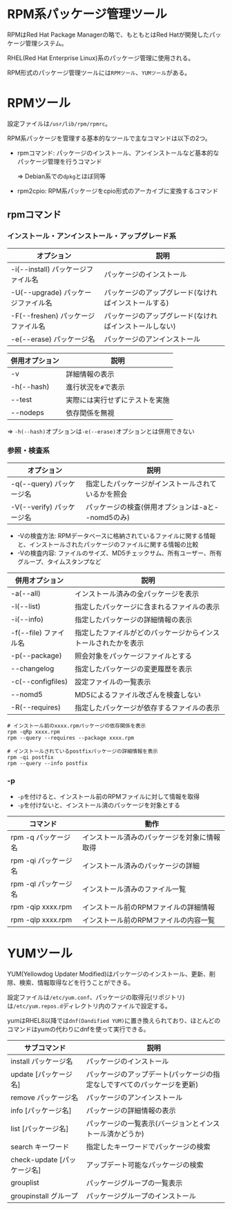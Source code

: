 # RPM系パッケージ管理ツール

RPMはRed Hat Package Managerの略で、もともとはRed Hatが開発したパッケージ管理システム。

RHEL(Red Hat Enterprise Linux)系のパッケージ管理に使用される。

RPM形式のパッケージ管理ツールには`RPMツール`、`YUMツール`がある。

# RPMツール

設定ファイルは`/usr/lib/rpm/rpmrc`。

RPM系パッケージを管理する基本的なツールで主なコマンドは以下の2つ。

- rpmコマンド: パッケージのインストール、アンインストールなど基本的なパッケージ管理を行うコマンド

  => Debian系での`dpkg`とほぼ同等

- rpm2cpio: RPM系パッケージをcpio形式のアーカイブに変換するコマンド

## rpmコマンド

### インストール・アンインストール・アップグレード系

| オプション                         | 説明                                                   |
|------------------------------------|--------------------------------------------------------|
| -i(--install) パッケージファイル名 | パッケージのインストール                               |
| -U(--upgrade) パッケージファイル名 | パッケージのアップグレード(なければインストールする)   |
| -F(--freshen) パッケージファイル名 | パッケージのアップグレード(なければインストールしない) |
| -e(--erase) パッケージ名           | パッケージのアンインストール                           |

| 併用オプション                     | 説明                                                   |
|------------------------------------|--------------------------------------------------------|
| -v                                 | 詳細情報の表示                                         |
| -h(--hash)                         | 進行状況を`#`で表示                                    |
| --test                             | 実際には実行せずにテストを実施                         |
| --nodeps                           | 依存関係を無視                                         |

=> `-h(--hash)`オプションは`-e(--erase)`オプションとは併用できない

### 参照・検査系

| オプション                         | 説明                                                   |
|------------------------------------|--------------------------------------------------------|
| -q(--query) パッケージ名           | 指定したパッケージがインストールされているかを照会     |
| -V(--verify) パッケージ名          | パッケージの検査(併用オプションは-aと--nomd5のみ)      |

- -Vの検査方法: RPMデータベースに格納されているファイルに関する情報と、インストールされたパッケージのファイルに関する情報の比較
- -Vの検査内容: ファイルのサイズ、MD5チェックサム、所有ユーザー、所有グループ、タイムスタンプなど

| 併用オプション                     | 説明                                                           |
|------------------------------------|----------------------------------------------------------------|
| -a(--all)                          | インストール済みの全パッケージを表示                           |
| -l(--list)                         | 指定したパッケージに含まれるファイルの表示                     |
| -i(--info)                         | 指定したパッケージの詳細情報の表示                             |
| -f(--file) ファイル名              | 指定したファイルがどのパッケージからインストールされたかを表示 |
| -p(--package)                      | 照会対象をパッケージファイルとする                             |
| --changelog                        | 指定したパッケージの変更履歴を表示                             |
| -c(--configfiles)                  | 設定ファイルの一覧表示                                         |
| --nomd5                            | MD5によるファイル改ざんを検査しない                            |
| -R(--requires)                     | 指定したパッケージが依存するファイルの表示                     |

```
# インストール前のxxxx.rpmパッケージの依存関係を表示
rpm -qRp xxxx.rpm
rpm --query --requires --package xxxx.rpm
```

```
# インストールされているpostfixパッケージの詳細情報を表示
rpm -qi postfix
rpm --query --info postfix
```

### -p

- `-p`を付けると、インストール前のRPMファイルに対して情報を取得
- `-p`を付けないと、インストール済のパッケージを対象とする

| コマンド             | 動作                                         |
|----------------------|----------------------------------------------|
| rpm -q パッケージ名  | インストール済みのパッケージを対象に情報取得 |
| rpm -qi パッケージ名 | インストール済みのパッケージの詳細           |
| rpm -ql パッケージ名 | インストール済みのファイル一覧               |
| rpm -qip xxxx.rpm    | インストール前のRPMファイルの詳細情報        |
| rpm -qlp xxxx.rpm    | インストール前のRPMファイルの内容一覧        |

# YUMツール

YUM(Yellowdog Updater Modified)はパッケージのインストール、更新、削除、検索、情報取得などを行うことができる。

設定ファイルは`/etc/yum.conf`、パッケージの取得元(リポジトリ)は`/etc/yum.repos.d`ディレクトリ内のファイルで設定する。

yumはRHEL8以降では`dnf(Dandified YUM)`に置き換えられており、ほとんどのコマンドはyumの代わりにdnfを使って実行できる。

| サブコマンド                | 説明                                                                     |
|-----------------------------|--------------------------------------------------------------------------|
| install パッケージ名        | パッケージのインストール                                                 |
| update [パッケージ名]       | パッケージのアップデート(パッケージの指定なしですべてのパッケージを更新) |
| remove パッケージ名         | パッケージのアンインストール                                             |
| info [パッケージ名]         | パッケージの詳細情報の表示                                               |
| list [パッケージ名]         | パッケージの一覧表示(バージョンとインストール済かどうか)                 |
| search キーワード           | 指定したキーワードでパッケージの検索                                     |
| check-update [パッケージ名] | アップデート可能なパッケージの検索                                       |
| grouplist                   | パッケージグループの一覧表示                                             |
| groupinstall グループ       | パッケージグループのインストール                                         |

